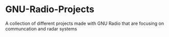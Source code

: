 # GNU-Radio-Projects
A collection of different projects made with GNU Radio that are focusing on communcation and radar systems
